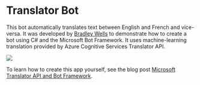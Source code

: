 # Translator Bot
This bot automatically translates text between English and French and vice-versa. It was developed by [Bradley Wells](https://wellsb.com/csharp/) to demonstrate how to create a bot using C# and the Microsoft Bot Framework. It uses machine-learning translation provided by Azure Cognitive Services Translator API.

![](https://wellsb.com/csharp/wp-content/uploads/sites/2/2020/10/bot-translation-result-min.png)

To learn how to create this app yourself, see the blog post [Microsoft Translator API and Bot Framework](https://wellsb.com/csharp/learn/microsoft-translator-api-bot-framework/).
